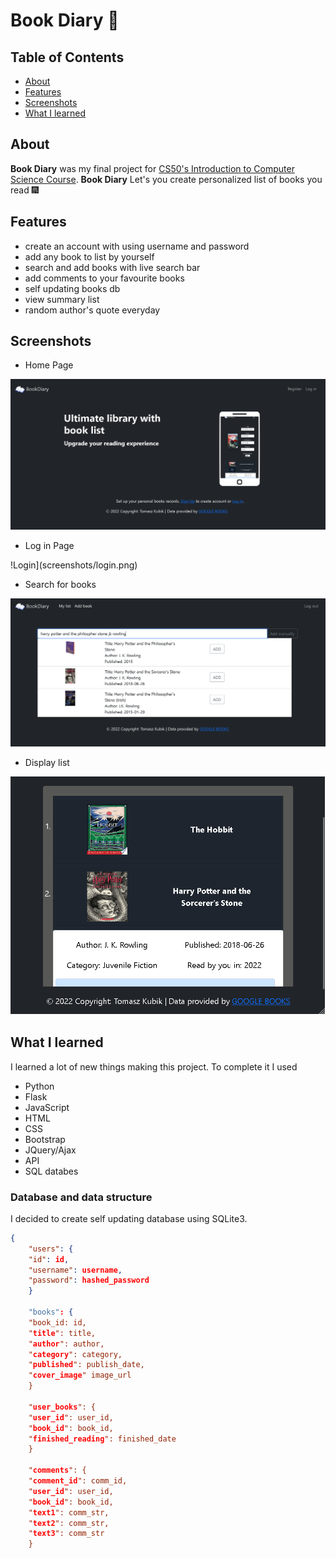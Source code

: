 # Book Diary :book:

## Table of Contents

* [About](#about)
* [Features](#features)
* [Screenshots](#screenshots)
* [What I learned](#what-i-learned)

## About

**Book Diary** was my final project for [CS50's Introduction to Computer Science Course](https://www.edx.org/course/cs50s-introduction-to-computer-science).
**Book Diary** Let's you create personalized list of books you read :fireworks:

## Features

* create an account with using username and password
* add any book to list by yourself
* search and add books with live search bar
* add comments to your favourite books
* self updating books db
* view summary list
* random author's quote everyday
  
## Screenshots

* Home Page

![Home Page](screenshots/home.png)

* Log in Page

!Login](screenshots/login.png)

* Search for books

![Search for books](screenshots/search-bar.png)

* Display list

![Display list](screenshots/list.png)

## What I learned

I learned a lot of new things making this project. To complete it I used

* Python
* Flask
* JavaScript
* HTML
* CSS
* Bootstrap
* JQuery/Ajax
* API
* SQL databes

### Database and data structure

I decided to create self updating database using SQLite3.

```json
{
    "users": {
	"id": id,
	"username": username,
	"password": hashed_password
	}

    "books": {
	"book_id: id,
	"title": title,
	"author": author,
	"category": category,
	"published": publish_date,
	"cover_image" image_url
	}

    "user_books": {
	"user_id": user_id,
	"book_id": book_id,
	"finished_reading": finished_date
	}

    "comments": {
	"comment_id": comm_id,
	"user_id": user_id,
	"book_id": book_id,
	"text1": comm_str,
	"text2": comm_str,
	"text3": comm_str
	}
```
